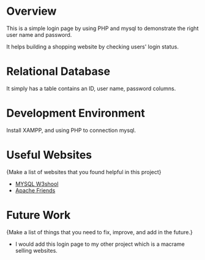 # Overview

This is a simple login page by using PHP and mysql to demonstrate the right user name and password.

It helps building a shopping website by checking users' login status. 



# Relational Database

It simply has a table contains an ID, user name, password columns.

# Development Environment

Install XAMPP, and using PHP to connection mysql. 

# Useful Websites

{Make a list of websites that you found helpful in this project}
* [MYSQL W3shool](https://www.w3schools.com/MySQL/default.asp)
* [Apache Friends](https://www.apachefriends.org/download.html)

# Future Work

{Make a list of things that you need to fix, improve, and add in the future.}
* I would add this login page to my other project which is a macrame selling websites. 